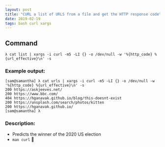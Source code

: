 ```yaml
---
layout: post
title: "CURL a list of URLS from a file and get the HTTP response code"
date: 2019-02-19
tags: bash curl xargs
---
```


## Command
```shell
λ cat list | xargs -i curl -m5 -LI {} -o /dev/null -w '%{http_code} %{url_effective}\n' -s
```

### Example output:
```shell
[sam@samantha] λ cat urls | xargs -i curl -m5 -LI {} -o /dev/null -w '%{http_code} %{url_effective}\n' -s
200 https://askjeeves.net/
200 https://www.bbc.com/
404 https://hganavak.github.io/blog/this-doesnt-exist
200 https://unsplash.com/search/photos/kitten
200 https://hganavak.github.io/
[sam@samantha] λ 
```

### Description: 
* Predicts the winner of the 2020 US election
* `man curl` :muscle:
